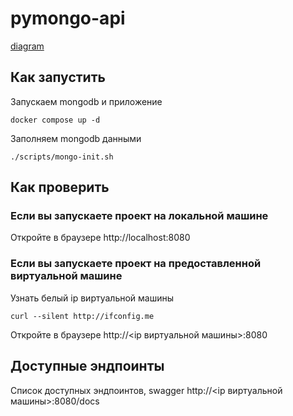 # pymongo-api

[diagram](https://app.diagrams.net/?title=task1.drawio&page-id=1pgkjoxiKjWREaGTTk_G#R%3Cmxfile%3E%3Cdiagram%20name%3D%22Page-1%22%20id%3D%22-H_mtQnk-PTXWXPvYvuk%22%3EzZZtb5tADMc%2FDS87lbuEJi%2BXh3YvGm1SWq17NV3Bg9sAo4sJ0E%2B%2FI5gAZRt7qKpJUXT%2Bnc%2FG%2FptLHLlOyhujsmiHAcSOuAxKR24cIZbzmf2uQdUA74pBaHTQILcDe%2F0EDC%2BZ5jqAw8CREGPS2RD6mKbg04ApY7AYun3BeJg1UyGMwN5X8Zh%2B1AFFTF1v2W28Ax1GnHohrpqNRLXOXMkhUgEWPSS3jvAcIUvlyJVTs%2BFHrg0iTbq1zkm5hrjufdvXJu%2F13wc4124gpReK%2BfRWyB3e3R%2Furmefly4tjvr%2BQjSJjirOue07TEPcrLhzVLVy2CZm9dKvYp0GYKRNX0SaYJ8pv94o7BRaFlESW8u1y0fMrWdw%2B3gGyv8Wmpq%2Bz8mGAeaHZvjc%2Bamk0wOBISh%2F2gz3d1R83o8bwATIVNbmyHOPJ4RfEbFgu%2BgGrnWJ%2BqPGTPGIh%2BfIfySR9WWVXlZUORI1q5Ja1guV6ZGwplGJpZiQ9DXVkc%2FVWY7VccUP5PH%2Bb3lmIwkgsDcfm2gowhBTFW87uupEsnlWnc8tYsbSfAWiiq9xlRMOhYNS00Nv%2FakO9WbO1qbkyCejao3UNu2hb%2FRO1WZ37GQNzn0Ao23XwTBsiq4r%2FfXc2MZgbnyYnm9SJgSautz%2BYQ4NxIr0cfjArzZUJ9%2BJ3yGO1%2FsDILffAQ%3D%3D%3C%2Fdiagram%3E%3Cdiagram%20id%3D%221pgkjoxiKjWREaGTTk_G%22%20name%3D%22Page-2%22%3E7Vxbd6I6FP41PuoCAoqPtdaZWccz7RnPXPrUhRAxUyBMiK32158AiVxFrCK2p%2B1DzXYTw7e%2FfSHZtgOu3fUnYvjLv7EFnY4iWesOGHcURQa6yv6Ekk0sGfT1WGATZMUiKRHM0AvkVwrpClkw4LJYRDF2KPKzQhN7HjRpRmYQgp%2BzagvsWBmBb9gws4xQMDMNBxbUfiKLLmOprgwS%2BWeI7KX4ZLk%2FjN9xDaHMJw6WhoWfUyJw0wHXBGMav3LX19AJwcviMtnx7nZhBHq0zgVgZOJvX25nXfzXb%2F9x4KDR6kdX5vcR0I24Y2gxAPgQE7rENvYM5yaRjgheeRYMp5XYKNGZYuwzocyEvyGlG25NY0UxEy2p6%2FB34RrRX%2BHlvYHGh%2Fd8tvD1eJ0ebMTAo2QTX6WJ4b2YMBwkl0Ujcd0Ce5SvRGagjwJqECHQI20rNYrhCDHYCTMXBXhFTK7FUPX8yQyu7n8Fn7p%2FhsH3z6Qr6GoQG9IqG8hbNjA3gtiFbPnsQgIdg6Kn7EIMzmd7q8cvvSLE2KQUfIw8GqRmvgsFTIG75pDzlPul3O9n2ZNTB2q%2FSp%2B9iBcgRqk7SUQRIw9gJ5Aq2elhL6SjuSJPERvl03JTSXNTrstNJUNO6Q2Rk2p%2FvjnXk%2FFqgV6%2Ba9Ox88%2FitnssN1MEqbT%2F9Ptkeovd6Q9I7yTr82%2Fv61LpKtX2P290qs2AN0uAUhvEGaLl6AQkrTI67dE%2FOjqVs1OuZGfD0emDm4yb4EzRqWqVT4az4p%2Fkb1zs2bhr%2BKhAjcT0obGel4jCmW9EMDyz0jlrZj4zJBSuq9Es3rzwoIxDKBIvu5%2BTIlYW4XWZKmD70vFolSYSrYDW%2Bb3nHITenUVrZFv1THyuWmTKQhGbgy7DnUJyYYwGg37LjFYLeLGH0AWyQ5TIU%2BtwKeIZ9XIAk%2FbHAJvB5O%2B8e%2F6Ub8yFunQoKlkSaZJSwGRQAsmwKUhADUiCpeGHL82NgxiDCNhPn3nMtel8KzDMRzti4O2Ksmkglwc8Gmp1OVdh2CLmKVT7JajqjaEK3jOqYhopQ2UxbA3z4X7MLSNYJvk7hux6u3EnZdE2HGR7oYEYSiz7gJFjzKFzhwNEEc68EYKLTFYH5BTmmFLsphSu%2BJQ0rBdGggHu2g73LnvPcO6wgiLoRWnPmjdmOWXY00DGeGoxNCtSb6gW7Qf0ntJUeK7hNU2HZ1nPsrr1AK0Ws%2FxbDCU7HpTaChZqjaeBt4vqZQZoEWM%2BAvRey7UfoEu3w%2FWCvd7FE3PpvXIM9x6eHLs7eZRBZHB%2BiyQ7gO9jA%2FAo6w%2FbtL5SI4dRgh9ZBHUwiQTAin7i2BafBkfpKFIT58tZmkSRdh5gZ0XhFTGFOULpdqScZsegmz3iK9kx1EoSlqiQTo5vsRydEEZIRrqOwlYK5JCid8zSC0xcpjiD5AmZMCha4RFSc8k5nUlx2YI1l98WyHFSphto4e%2FWWuId7uT5XGWbvtJb8PU%2B%2BHyVD4FYIxgxu1D%2BSfnESWJ0d%2BZNF1lWdNYlUrADF2l9kUa3egErmZBnTyO1sVbi2rXos9sNipziJAojTp5GQClJm1x22LFS4SBIyzC4K%2FezE%2BDFImABJc%2FMExxVDwpknY2%2FFpiI3KjdZGQEflxSLdA6JGOadvxojOlro442Liu08sbj046Ra7PFO4hVRhPjZUVgeJ%2BG7ye0UybX468PdwQzcsOgFzzZpwkdQFb3Frt6Sew4QbFbnpm1j8zcSGYeFjPz7sOx1uqyfqX1G%2B8beCeNI3UJUG6DHXmh2b4B0X0nwpBe3dWkgEr9ZrqaihulV3dfZl9%2BMdmnm39%2FXt0XyNvuSZs%2BKBaCTZ0blVNJbS%2BYyylXThx7nzNnPDmJ7JfmyyJLN9%2BieJz9i4dkrHAPVs7DY9Uxq3QWX9m6wrbyiUJ53mMGg5KaF4ji%2BPSQFQ%2FzY8hajy2KnnvKbD26DFspFi64m7kin19sO3Mh819iP7PSDtXeXUdzbYI20tL8On7mKk1lWN3RWq3eTEPrnkj40dB6Um420219XL99cQf7o9%2F%2B7BQ4tqn5dfHpwI77hhvuKyG80I5rRWqx57q83niD3586yJuj0R0kiOEV7oyfzcWP6vIGO9rDznRsWf21lQstQmW1NjHUHtDeLDfUY78C8Kron6s21YFeGfxlvVK%2FoYenlosTXav3XWVBPzbOs%2B%2BSH%2For29Mb%2F%2BLK6zb7sztval%2BpZO12q6lcvyHWVu9dn%2FUoajdnpfdCWNGMcpmEzbeEts3Y8uePGr25TbeBD7I4AbEzkaqktZINdVU%2FvmaqeCarxuT0Bw8V5iki1xo0NRrkRdtLphHrDD0wbmAaMOx5McwlfPgGLRSEvS%2FWyqSHtL4cZAc%2BTbYdBhTpW9ZJpzRloxqt30279OX5dLFlqzWf7l%2BYT%2Bv%2FU5%2FeYYfz%2BnQn7HMV%2FxUqzurJ%2F9YCN%2F8B%3C%2Fdiagram%3E%3C%2Fmxfile%3E)

## Как запустить

Запускаем mongodb и приложение

```shell
docker compose up -d
```

Заполняем mongodb данными

```shell
./scripts/mongo-init.sh
```

## Как проверить

### Если вы запускаете проект на локальной машине

Откройте в браузере http://localhost:8080

### Если вы запускаете проект на предоставленной виртуальной машине

Узнать белый ip виртуальной машины

```shell
curl --silent http://ifconfig.me
```

Откройте в браузере http://<ip виртуальной машины>:8080

## Доступные эндпоинты

Список доступных эндпоинтов, swagger http://<ip виртуальной машины>:8080/docs